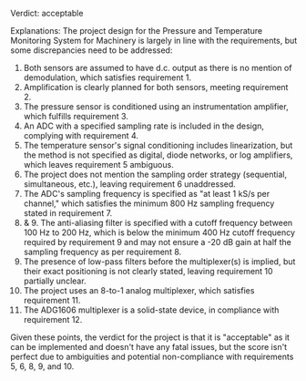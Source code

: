Verdict: acceptable

Explanations: 
The project design for the Pressure and Temperature Monitoring System for Machinery is largely in line with the requirements, but some discrepancies need to be addressed:

1. Both sensors are assumed to have d.c. output as there is no mention of demodulation, which satisfies requirement 1.
2. Amplification is clearly planned for both sensors, meeting requirement 2.
3. The pressure sensor is conditioned using an instrumentation amplifier, which fulfills requirement 3.
4. An ADC with a specified sampling rate is included in the design, complying with requirement 4.
5. The temperature sensor's signal conditioning includes linearization, but the method is not specified as digital, diode networks, or log amplifiers, which leaves requirement 5 ambiguous.
6. The project does not mention the sampling order strategy (sequential, simultaneous, etc.), leaving requirement 6 unaddressed.
7. The ADC's sampling frequency is specified as "at least 1 kS/s per channel," which satisfies the minimum 800 Hz sampling frequency stated in requirement 7.
8. & 9. The anti-aliasing filter is specified with a cutoff frequency between 100 Hz to 200 Hz, which is below the minimum 400 Hz cutoff frequency required by requirement 9 and may not ensure a -20 dB gain at half the sampling frequency as per requirement 8.
10. The presence of low-pass filters before the multiplexer(s) is implied, but their exact positioning is not clearly stated, leaving requirement 10 partially unclear.
11. The project uses an 8-to-1 analog multiplexer, which satisfies requirement 11.
12. The ADG1606 multiplexer is a solid-state device, in compliance with requirement 12.

Given these points, the verdict for the project is that it is "acceptable" as it can be implemented and doesn't have any fatal issues, but the score isn't perfect due to ambiguities and potential non-compliance with requirements 5, 6, 8, 9, and 10.